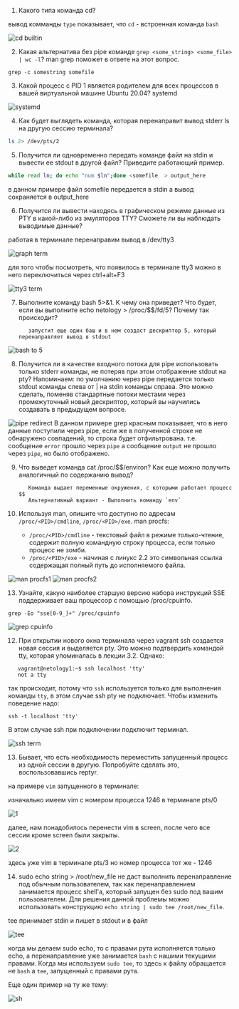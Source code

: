 1. Какого типа команда cd? 

вывод комманды `type` показывает, что `cd` - встроенная команда `bash`

![cd builtin](https://i.ibb.co/khrY0j1/2021-11-15-23-14-16.jpg)

2. Какая альтернатива без pipe команде `grep <some_string> <some_file> | wc -l`? man grep поможет в ответе на этот вопрос.
```shell
grep -c somestring somefile
```

3. Какой процесс с PID 1 является родителем для всех процессов в вашей виртуальной машине Ubuntu 20.04?
systemd

![systemd](https://i.ibb.co/tLVfxfL/2021-11-15-15-54-08.jpg)

4. Как будет выглядеть команда, которая перенаправит вывод stderr ls на другую сессию терминала?
```sh
ls 2> /dev/pts/2
```

5. Получится ли одновременно передать команде файл на stdin и вывести ее stdout в другой файл? Приведите работающий пример.

```sh 
while read ln; do echo "num $ln";done <somefile  > output_here
```

в данном примере файл somefile передается в stdin а вывод сохраняется в output_here


6. Получится ли вывести находясь в графическом режиме данные из PTY в какой-либо из эмуляторов TTY? Сможете ли вы наблюдать выводимые данные?

работая в терминале перенаправим вывод в /dev/tty3
 
![graph term](https://i.ibb.co/HpK1QfJ/2021-11-15-13-47-14.jpg)

для того чтобы посмотреть, что появилось в терминале tty3 можно в него переключиться через ctrl+alt+F3

![tty3 term](https://i.ibb.co/1nLC3Hs/2021-11-15-13-46-34.jpg)

7. Выполните команду bash 5>&1. К чему она приведет? Что будет, если вы выполните echo netology > /proc/$$/fd/5? Почему так происходит?
   

          запустит еще один баш и в нем создаст дескриптор 5, который перенаправляет вывод в stdout
![bash to 5](https://i.ibb.co/bWCRphr/2021-11-15-15-52-02.jpg)

8. Получится ли в качестве входного потока для pipe использовать только stderr команды, не потеряв при этом отображение stdout на pty? Напоминаем: по умолчанию через pipe передается только stdout команды слева от | на stdin команды справа. Это можно сделать, поменяв стандартные потоки местами через промежуточный новый дескриптор, который вы научились создавать в предыдущем вопросе.

![pipe redirect](https://i.ibb.co/6PhF4rv/2021-11-15-15-33-50.jpg)
В данном примере grep красным показывает, что в него данные поступили через pipe, если же в полученной строке не обнаружено совпадений, то строка будет отфильтрована. 
т.е. сообщение `error` прошло через `pipe` а сообщение `output` не прошло через `pipe`, но было отображено.

9. Что выведет команда cat /proc/$$/environ? Как еще можно получить аналогичный по содержанию вывод?

          
          Команда выдает переменные окружения, с которыми работает процесс $$
          Альтернативный вариант - Выполнить команду `env`


12. Используя man, опишите что доступно по адресам `/proc/<PID>/cmdline`, `/proc/<PID>/exe`.
man procfs:
     - `/proc/<PID>/cmdline` - текстовый файл в режиме только-чтение, содержит полную командную строку процесса, если только процесс не зомби.
     - `/proc/<PID>/exe` - начиная с линукс 2.2 это символьная ссылка содержащая полный путь до исполняемого файла.

![man procfs1](https://i.ibb.co/dGgMvpj/2021-11-15-23-45-54.jpg)
![man procfs2](https://i.ibb.co/XDLQQXg/2021-11-15-23-46-16.jpg)
    
13. Узнайте, какую наиболее старшую версию набора инструкций SSE поддерживает ваш процессор с помощью /proc/cpuinfo.
```shell
grep -Eo "sse[0-9_]+" /proc/cpuinfo
```
![grep cpuinfo](https://i.ibb.co/WtsTBhT/2021-11-15-23-19-16.jpg)

12. При открытии нового окна терминала через vagrant ssh создается новая сессия и выделяется pty. Это можно подтвердить командой tty, которая упоминалась в лекции 3.2. Однако:
 ```
    vagrant@netology1:~$ ssh localhost 'tty'
    not a tty
```
так происходит, потому что `ssh` используется только для выполнения команды `tty`, в этом случае ssh pty не подключает.
Чтобы изменить поведение надо:  
```shell
ssh -t localhost 'tty'
```
В этом случае ssh при подключении подключит терминал.

![ssh term](https://i.ibb.co/pQtBmQZ/2021-11-15-23-56-38.jpg)

13. Бывает, что есть необходимость переместить запущенный процесс из одной сессии в другую. Попробуйте сделать это, воспользовавшись reptyr. 

на примере `vim` запущенного в терминале:

изначально имеем vim с номером процесса 1246 в терминале pts/0

![1](https://i.ibb.co/QPTyB1T/2021-11-15-19-07-44.jpg)

далее, нам понадобилось перенести vim в screen, после чего все сессии кроме screen были закрыты. 

![2](https://i.ibb.co/XJWpwK8/2021-11-15-19-19-03.jpg)

здесь уже vim в терминале pts/3 но номер процесса тот же - 1246

14. sudo echo string > /root/new_file не даст выполнить перенаправление под обычным пользователем, 
так как перенаправлением занимается процесс shell'а, который запущен без sudo под вашим пользователем. 
Для решения данной проблемы можно использовать конструкцию `echo string | sudo tee /root/new_file`. 
    
    
tee принимает stdin и пишет в stdout и в файл

![tee](https://i.ibb.co/JR5sq4L/2021-11-16-00-10-26.jpg)

когда мы делаем sudo echo, то с правами рута исполняется только echo, а перенаправление уже занимается `bash` с нашими текущими правами.
Когда мы используем `sudo tee`, то здесь к файлу обращается не `bash` а `tee`, запущенный с правами рута. 

Еще один пример на ту же тему:

![sh](https://i.ibb.co/JzFNjW3/2021-11-16-00-13-16.jpg)

